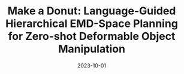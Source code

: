 ---
title: "Make a Donut: Language-Guided Hierarchical EMD-Space Planning for Zero-shot Deformable Object Manipulation"
collection: publications
permalink: /publications/donut
excerpt: "Deformable object manipulation is a challenging area in robotics, often relying on demonstrations to learn task dynamics. However, obtaining suitable demonstrations for long-horizon tasks is difficult and can limit model generalization. We propose a demonstration-free hierarchical planning approach for complex long-horizon tasks without training. Using large language models (LLMs), we create a high-level, stage-by-stage plan for a task, specifying tools and generating Python code for intermediate subgoal point clouds. With these, we employ a closed-loop model predictive control strategy using Differentiable Physics with Point-to-Point correspondence (DiffPhysics-P2P) loss in the earth mover distance (EMD) space. Our method outperforms benchmarks in dough manipulation tasks and generalizes well to novel tasks without demonstrations, validated through real-world robotic experiments."
date: '2023-10-01'
venue: 'Arxiv'
image: '/images/donut.png'
weight: 300
arxiv: 'https://arxiv.org/abs/2311.02787'
poster: '/images/make_a_donut.pdf'
site: '/projects/donut'
citation: 'You, Y., Shen, B., Deng, C., Geng, H., Wang, H., & Guibas, L. (2023). Make a Donut: Language-Guided Hierarchical EMD-Space Planning for Zero-shot Deformable Object Manipulation. arXiv preprint arXiv:2311.02787.'
authors: '<b>Yang You</b>, Bokui Shen, Congyue Deng, Haoran Geng, He Wang, Leonidas Guibas'
---
